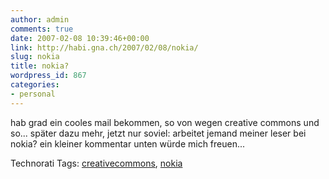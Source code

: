 ```yaml
---
author: admin
comments: true
date: 2007-02-08 10:39:46+00:00
link: http://habi.gna.ch/2007/02/08/nokia/
slug: nokia
title: nokia?
wordpress_id: 867
categories:
- personal
---
```


hab grad ein cooles mail bekommen, so von wegen creative commons und so...
später dazu mehr, jetzt nur soviel: arbeitet jemand meiner leser bei nokia? ein kleiner kommentar unten würde mich freuen...


Technorati Tags: [creativecommons](http://www.technorati.com/tag/creativecommons), [nokia](http://www.technorati.com/tag/nokia)
